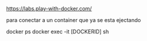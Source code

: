 

https://labs.play-with-docker.com/

 

 para conectar a un container que ya se esta ejectando

docker ps
docker exec -it [DOCKERID] sh

